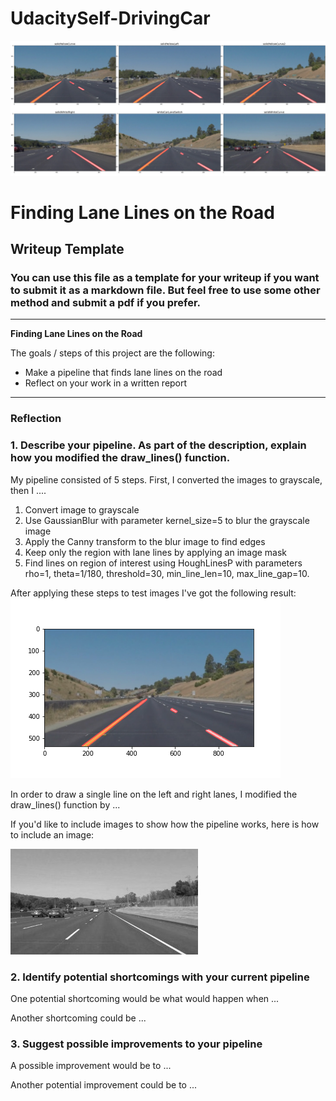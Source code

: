 # UdacitySelf-DrivingCar
![GitHub Logo](/foo.png)

# **Finding Lane Lines on the Road** 

## Writeup Template

### You can use this file as a template for your writeup if you want to submit it as a markdown file. But feel free to use some other method and submit a pdf if you prefer.

---

**Finding Lane Lines on the Road**

The goals / steps of this project are the following:
* Make a pipeline that finds lane lines on the road
* Reflect on your work in a written report


[//]: # (Image References)

[image1]: ./examples/grayscale.jpg "Grayscale"
[image2]: ./foo.png "Test my my pipeline on test images"

---

### Reflection

### 1. Describe your pipeline. As part of the description, explain how you modified the draw_lines() function.

My pipeline consisted of 5 steps. First, I converted the images to grayscale, then I .... 
1. Convert image to grayscale
2. Use GaussianBlur with parameter kernel_size=5 to blur the grayscale image
3. Apply the Canny transform to the blur image to find edges
4. Keep only the region with lane lines by applying an image mask
5. Find lines on region of interest using HoughLinesP with parameters rho=1, theta=1/180, threshold=30, min_line_len=10, max_line_gap=10.

After applying these steps to test images I've got the following result:
![pipeline_result](/test_pipeline_images/image_with_lines.png)


In order to draw a single line on the left and right lanes, I modified the draw_lines() function by ...

If you'd like to include images to show how the pipeline works, here is how to include an image: 

![alt text][image1]


### 2. Identify potential shortcomings with your current pipeline


One potential shortcoming would be what would happen when ... 

Another shortcoming could be ...


### 3. Suggest possible improvements to your pipeline

A possible improvement would be to ...

Another potential improvement could be to ...

